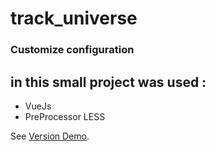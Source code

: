 # track_universe 

### Customize configuration

## in this small project was used :
- VueJs
- PreProcessor LESS


See [Version Demo](https://universtracker.surge.sh/).
